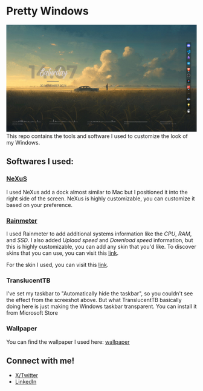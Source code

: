 # Pretty Windows 
![Screenshot of the desktop](desktop.png)
This repo contains the tools and software I used to customize the look of my Windows.


## Softwares I used:
### [NeXuS](https://www.winstep.net/nexus.asp)
I used NeXus add a dock almost similar to Mac but I positioned it into the right side of the screen. NeXus is highly customizable, you can customize it based on your preference.


### [Rainmeter](https://www.rainmeter.net/)
I used Rainmeter to add additional systems information like the _CPU_, _RAM_, and _SSD_. I also added _Uplaad speed_ and _Download speed_ information, but this is highly customizable, you can add any skin that you'd like. To discover skins that you can use, you can visit this [link](https://www.rainmeter.net/discover/).

For the skin I used, you can visit this [link](https://www.deviantart.com/apexxx-sensei/art/Robik-771914763). 

### TranslucentTB
I've set my taskbar to "Automatically hide the taskbar", so you couldn't see the effect from the screeshot above. But what TranslucentTB basically doing here is just making the Windows taskbar transparent. You can install it from Microsoft Store 

### Wallpaper 
You can find the wallpaper I used here: [wallpaper](https://ph.pinterest.com/pin/584975439131176050/) 

## Connect with me!
- [X/Twitter](https://twitter.com/jfmartinz)
- [LinkedIn](https://www.linkedin.com/in/jfmartinz/)
